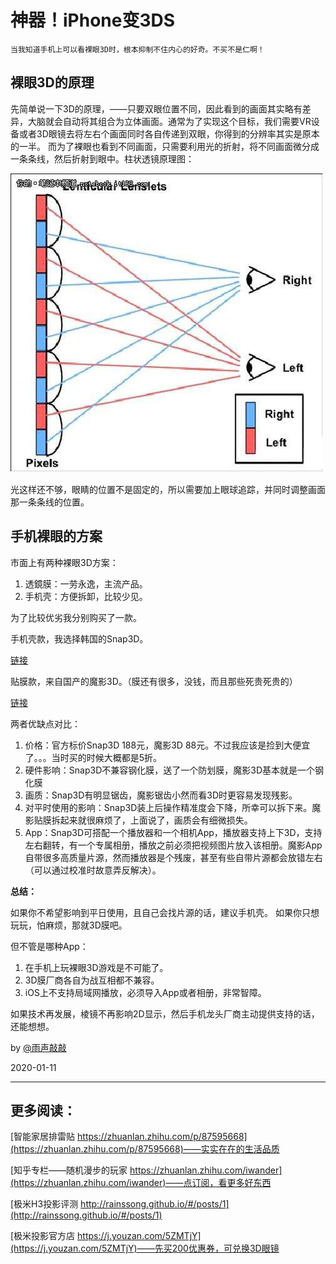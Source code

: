 # 神器！iPhone变3DS

    当我知道手机上可以看裸眼3D时，根本抑制不住内心的好奇。不买不是仁啊！

## 裸眼3D的原理

先简单说一下3D的原理，——只要双眼位置不同，因此看到的画面其实略有差异，大脑就会自动将其组合为立体画面。通常为了实现这个目标，我们需要VR设备或者3D眼镜去将左右个画面同时各自传递到双眼，你得到的分辨率其实是原本的一半。
而为了裸眼也看到不同画面，只需要利用光的折射，将不同画面微分成一条条线，然后折射到眼中。柱状透镜原理图：

![原理图](..\images\Lenticular_lens.jpg)

光这样还不够，眼睛的位置不是固定的，所以需要加上眼球追踪，并同时调整画面那一条条线的位置。

## 手机裸眼的方案

市面上有两种裸眼3D方案：

1. 透鏡膜：一劳永逸，主流产品。
2. 手机壳：方便拆卸，比较少见。

为了比较优劣我分别购买了一款。

手机壳款，我选择韩国的Snap3D。

[链接](https://detail.tmall.com/item.htm?id=583822821266&spm=a1z09.2.0.0.17582e8daPNN2Y&_u=d2o8sttj3f1e)

贴膜款，来自国产的魔影3D。（膜还有很多，没钱，而且那些死贵死贵的）

[链接](https://item.taobao.com/item.htm?spm=a1z10.3-c-s.w4002-21633304644.16.54d23788pcB095&id=593014328301)

两者优缺点对比：

1. 价格：官方标价Snap3D 188元，魔影3D 88元。不过我应该是捡到大便宜了。。。当时买的时候大概都是5折。
2. 硬件影响：Snap3D不兼容钢化膜，送了一个防划膜，魔影3D基本就是一个钢化膜
3. 画质：Snap3D有明显锯齿，魔影锯齿小然而看3D时更容易发现残影。
4. 对平时使用的影响：Snap3D装上后操作精准度会下降，所幸可以拆下来。魔影贴膜拆起来就很麻烦了，上面说了，画质会有细微损失。
5. App：Snap3D可搭配一个播放器和一个相机App，播放器支持上下3D，支持左右翻转，有一个专属相册，播放之前必须把视频图片放入该相册。魔影App自带很多高质量片源，然而播放器是个残废，甚至有些自带片源都会放错左右（可以通过校准时故意弄反解决）。

**总结：**

如果你不希望影响到平日使用，且自己会找片源的话，建议手机壳。
如果你只想玩玩，怕麻烦，那就3D膜吧。

但不管是哪种App：

1. 在手机上玩裸眼3D游戏是不可能了。
2. 3D膜厂商各自为战互相都不兼容。
3. iOS上不支持局域网播放，必须导入App或者相册，非常智障。

如果技术再发展，棱镜不再影响2D显示，然后手机龙头厂商主动提供支持的话，还能想想。

by [@雨声敲敲](www.weibo.com/rainssong)

2020-01-11

---

## 更多阅读：

[智能家居排雷贴 https://zhuanlan.zhihu.com/p/87595668](https://zhuanlan.zhihu.com/p/87595668)——实实在在的生活品质

[知乎专栏——随机漫步的玩家 https://zhuanlan.zhihu.com/iwander](https://zhuanlan.zhihu.com/iwander)——点订阅，看更多好东西

[极米H3投影评测 http://rainssong.github.io/#/posts/1](http://rainssong.github.io/#/posts/1)

[极米投影官方店 https://j.youzan.com/5ZMTjY](https://j.youzan.com/5ZMTjY)——先买200优惠券，可兑换3D眼镜 
